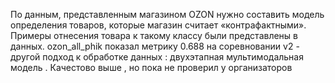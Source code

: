 По данным, представленным магазином OZON нужно составить модель определения товаров, которые магазин считает «контрафактными». Примеры отнесения товара к такому классу были представлены в данных.
 ozon_all_phik показал метрику 0.688 на соревновании 
 v2 - другой подход к обработке данных : двухэтапная мультимодальная модель . Качестово выше , но пока не проверил у организаторов

 


